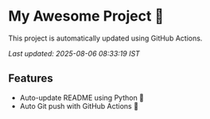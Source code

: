 # My Awesome Project 🚀

This project is automatically updated using GitHub Actions.

_Last updated: 2025-08-06 08:33:19 IST_

## Features
- Auto-update README using Python 🐍
- Auto Git push with GitHub Actions 🤖

